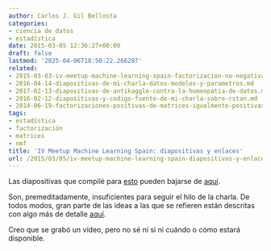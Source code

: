 ```yaml
---
author: Carlos J. Gil Bellosta
categories:
- ciencia de datos
- estadística
date: 2015-03-05 12:36:27+00:00
draft: false
lastmod: '2025-04-06T18:50:22.266287'
related:
- 2015-03-03-iv-meetup-machine-learning-spain-factorizacion-no-negativa-de-matrices-y-algunas-aplicaciones.md
- 2016-04-14-diapositivas-de-mi-charla-datos-modelos-y-parametros.md
- 2017-02-13-diapositivas-de-antikaggle-contra-la-homeopatia-de-datos.md
- 2016-02-12-diapositivas-y-codigo-fuente-de-mi-charla-sobre-rstan.md
- 2014-06-19-factorizaciones-positivas-de-matrices-igualmente-positivas.md
tags:
- estadística
- factorización
- matrices
- nmf
title: 'IV Meetup Machine Learning Spain: diapositivas y enlaces'
url: /2015/03/05/iv-meetup-machine-learning-spain-diapositivas-y-enlaces/
---
```


Las diapositivas que compilé para [esto](http://www.datanalytics.com/2015/03/03/iv-meetup-machine-learning-spain-factorizacion-no-negativa-de-matrices-y-algunas-aplicaciones/) pueden bajarse de [aquí](/uploads/charla_ml_madrid_201502.pdf).

Son, premeditadamente, insuficientes para seguir el hilo de la charla. De todos modos, gran parte de las ideas a las que se refieren están descritas con algo más de detalle [aquí](http://www.datanalytics.com/2014/06/19/factorizaciones-positivas-de-matrices-igualmente-positivas/).

Creo que se grabó un vídeo, pero no sé ni si ni cuándo o cómo estará disponible.